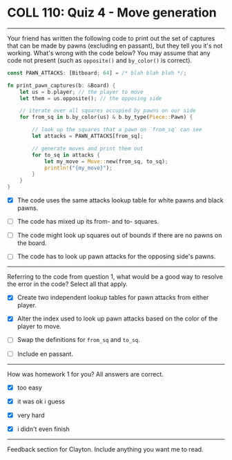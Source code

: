 # COLL 110: Quiz 4 - Move generation

---

Your friend has written the following code to print out the set of captures that can be made by
pawns (excluding en passant), but they tell you it's not working.
What's wrong with the code below?
You may assume that any code not present (such as `opposite()` and `by_color()` is correct).

```rust
const PAWN_ATTACKS: [Bitboard; 64] = /* blah blah blah */;

fn print_pawn_captures(b: &Board) {
    let us = b.player; // the player to move
    let them = us.opposite(); // the opposing side

    // iterate over all squares occupied by pawns on our side
    for from_sq in b.by_color(us) & b.by_type(Piece::Pawn) {

        // look up the squares that a pawn on `from_sq` can see
        let attacks = PAWN_ATTACKS[from_sq];

        // generate moves and print them out
        for to_sq in attacks {
            let my_move = Move::new(from_sq, to_sq);
            println!("{my_move}");
        }
    }
}
```

- [x] The code uses the same attacks lookup table for white pawns and black pawns.

- [ ] The code has mixed up its from- and to- squares.

- [ ] The code might look up squares out of bounds if there are no pawns on the board.

- [ ] The code has to look up pawn attacks for the opposing side's pawns.

---

Referring to the code from question 1, what would be a good way to resolve the error in the code?
Select all that apply.

- [x] Create two independent lookup tables for pawn attacks from either player.

- [x] Alter the index used to look up pawn attacks based on the color of the player to move.

- [ ] Swap the definitions for `from_sq` and `to_sq`.

- [ ] Include en passant.

---

How was homework 1 for you?
All answers are correct.

- [x] too easy

- [x] it was ok i guess

- [x] very hard

- [x] i didn't even finish

---

Feedback section for Clayton.
Include anything you want me to read.
